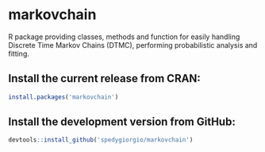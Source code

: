 # markovchain
R package providing classes, methods and function for easily handling Discrete Time Markov Chains (DTMC), performing probabilistic analysis and fitting.

## Install the current release from CRAN:
```r
install.packages('markovchain')
```

## Install the development version from GitHub:
```r
devtools::install_github('spedygiorgio/markovchain')
```